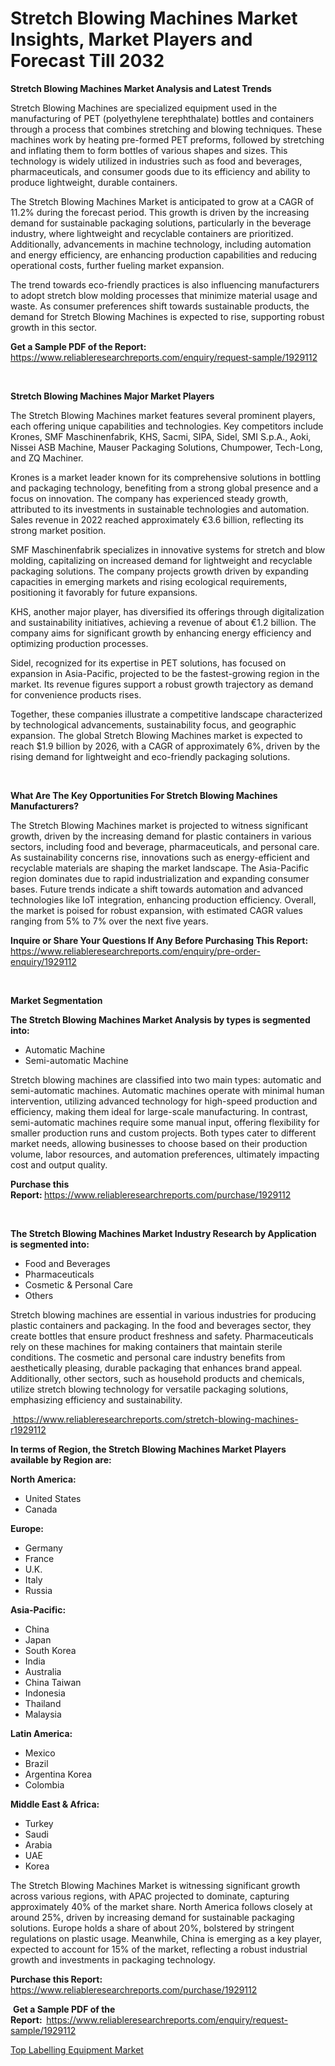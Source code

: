 <p><h1>Stretch Blowing Machines Market Insights, Market Players and Forecast Till 2032</h1></p><p><strong>Stretch Blowing Machines Market Analysis and Latest Trends</strong></p>
<p><p>Stretch Blowing Machines are specialized equipment used in the manufacturing of PET (polyethylene terephthalate) bottles and containers through a process that combines stretching and blowing techniques. These machines work by heating pre-formed PET preforms, followed by stretching and inflating them to form bottles of various shapes and sizes. This technology is widely utilized in industries such as food and beverages, pharmaceuticals, and consumer goods due to its efficiency and ability to produce lightweight, durable containers.</p><p>The Stretch Blowing Machines Market is anticipated to grow at a CAGR of 11.2% during the forecast period. This growth is driven by the increasing demand for sustainable packaging solutions, particularly in the beverage industry, where lightweight and recyclable containers are prioritized. Additionally, advancements in machine technology, including automation and energy efficiency, are enhancing production capabilities and reducing operational costs, further fueling market expansion. </p><p>The trend towards eco-friendly practices is also influencing manufacturers to adopt stretch blow molding processes that minimize material usage and waste. As consumer preferences shift towards sustainable products, the demand for Stretch Blowing Machines is expected to rise, supporting robust growth in this sector.</p></p>
<p><strong>Get a Sample PDF of the Report:&nbsp;</strong> <a href="https://www.reliableresearchreports.com/enquiry/request-sample/1929112?utm_campaign=2253&utm_medium=2&utm_source=Github&utm_content=ia&utm_term=29032025&utm_id=stretch-blowing-machines">https://www.reliableresearchreports.com/enquiry/request-sample/1929112</a></p>
<p>&nbsp;</p>
<p><strong>Stretch Blowing Machines Major Market Players</strong></p>
<p><p>The Stretch Blowing Machines market features several prominent players, each offering unique capabilities and technologies. Key competitors include Krones, SMF Maschinenfabrik, KHS, Sacmi, SIPA, Sidel, SMI S.p.A., Aoki, Nissei ASB Machine, Mauser Packaging Solutions, Chumpower, Tech-Long, and ZQ Machiner. </p><p>Krones is a market leader known for its comprehensive solutions in bottling and packaging technology, benefiting from a strong global presence and a focus on innovation. The company has experienced steady growth, attributed to its investments in sustainable technologies and automation. Sales revenue in 2022 reached approximately €3.6 billion, reflecting its strong market position.</p><p>SMF Maschinenfabrik specializes in innovative systems for stretch and blow molding, capitalizing on increased demand for lightweight and recyclable packaging solutions. The company projects growth driven by expanding capacities in emerging markets and rising ecological requirements, positioning it favorably for future expansions.</p><p>KHS, another major player, has diversified its offerings through digitalization and sustainability initiatives, achieving a revenue of about €1.2 billion. The company aims for significant growth by enhancing energy efficiency and optimizing production processes.</p><p>Sidel, recognized for its expertise in PET solutions, has focused on expansion in Asia-Pacific, projected to be the fastest-growing region in the market. Its revenue figures support a robust growth trajectory as demand for convenience products rises.</p><p>Together, these companies illustrate a competitive landscape characterized by technological advancements, sustainability focus, and geographic expansion. The global Stretch Blowing Machines market is expected to reach $1.9 billion by 2026, with a CAGR of approximately 6%, driven by the rising demand for lightweight and eco-friendly packaging solutions.</p></p>
<p>&nbsp;</p>
<p><strong>What Are The Key Opportunities For Stretch Blowing Machines Manufacturers?</strong></p>
<p><p>The Stretch Blowing Machines market is projected to witness significant growth, driven by the increasing demand for plastic containers in various sectors, including food and beverage, pharmaceuticals, and personal care. As sustainability concerns rise, innovations such as energy-efficient and recyclable materials are shaping the market landscape. The Asia-Pacific region dominates due to rapid industrialization and expanding consumer bases. Future trends indicate a shift towards automation and advanced technologies like IoT integration, enhancing production efficiency. Overall, the market is poised for robust expansion, with estimated CAGR values ranging from 5% to 7% over the next five years.</p></p>
<p><strong>Inquire or Share Your Questions If Any Before Purchasing This Report:</strong> <a href="https://www.reliableresearchreports.com/enquiry/pre-order-enquiry/1929112?utm_campaign=2253&utm_medium=2&utm_source=Github&utm_content=ia&utm_term=29032025&utm_id=stretch-blowing-machines">https://www.reliableresearchreports.com/enquiry/pre-order-enquiry/1929112</a></p>
<p>&nbsp;</p>
<p><strong>Market Segmentation</strong></p>
<p><strong>The Stretch Blowing Machines Market Analysis by types is segmented into:</strong></p>
<p><ul><li>Automatic Machine</li><li>Semi-automatic Machine</li></ul></p>
<p><p>Stretch blowing machines are classified into two main types: automatic and semi-automatic machines. Automatic machines operate with minimal human intervention, utilizing advanced technology for high-speed production and efficiency, making them ideal for large-scale manufacturing. In contrast, semi-automatic machines require some manual input, offering flexibility for smaller production runs and custom projects. Both types cater to different market needs, allowing businesses to choose based on their production volume, labor resources, and automation preferences, ultimately impacting cost and output quality.</p></p>
<p><strong>Purchase this Report:&nbsp;</strong><a href="https://www.reliableresearchreports.com/purchase/1929112?utm_campaign=2253&utm_medium=2&utm_source=Github&utm_content=ia&utm_term=29032025&utm_id=stretch-blowing-machines">https://www.reliableresearchreports.com/purchase/1929112</a></p>
<p>&nbsp;</p>
<p><strong>The Stretch Blowing Machines Market Industry Research by Application is segmented into:</strong></p>
<p><ul><li>Food and Beverages</li><li>Pharmaceuticals</li><li>Cosmetic & Personal Care</li><li>Others</li></ul></p>
<p><p>Stretch blowing machines are essential in various industries for producing plastic containers and packaging. In the food and beverages sector, they create bottles that ensure product freshness and safety. Pharmaceuticals rely on these machines for making containers that maintain sterile conditions. The cosmetic and personal care industry benefits from aesthetically pleasing, durable packaging that enhances brand appeal. Additionally, other sectors, such as household products and chemicals, utilize stretch blowing technology for versatile packaging solutions, emphasizing efficiency and sustainability.</p></p>
<p><a href="https://www.reliableresearchreports.com/stretch-blowing-machines-r1929112?utm_campaign=2253&utm_medium=2&utm_source=Github&utm_content=ia&utm_term=29032025&utm_id=stretch-blowing-machines">&nbsp;https://www.reliableresearchreports.com/stretch-blowing-machines-r1929112</a></p>
<p><strong>In terms of Region, the Stretch Blowing Machines Market Players available by Region are:</strong></p>
<p>
    <p> <strong> North America: </strong>
        <ul>
            <li>United States</li>
            <li>Canada</li>
        </ul>
        </p> 
    <p> <strong> Europe: </strong>
        <ul>
            <li>Germany</li>
            <li>France</li>
            <li>U.K.</li>
            <li>Italy</li>
            <li>Russia</li>
        </ul>
        </p> 
    <p> <strong> Asia-Pacific: </strong>
        <ul>
            <li>China</li>
            <li>Japan</li>
            <li>South Korea</li>
            <li>India</li>
            <li>Australia</li>
            <li>China Taiwan</li>
            <li>Indonesia</li>
            <li>Thailand</li>
            <li>Malaysia</li>
        </ul>
        </p> 
    <p> <strong> Latin America: </strong>
        <ul>
            <li>Mexico</li>
            <li>Brazil</li>
            <li>Argentina Korea</li>
            <li>Colombia</li>
        </ul>
        </p> 
    <p> <strong> Middle East & Africa: </strong>
        <ul>
            <li>Turkey</li>
            <li>Saudi</li>
            <li>Arabia</li>
            <li>UAE</li>
            <li>Korea</li>
        </ul>
    </p>
    </p>
<p><p>The Stretch Blowing Machines Market is witnessing significant growth across various regions, with APAC projected to dominate, capturing approximately 40% of the market share. North America follows closely at around 25%, driven by increasing demand for sustainable packaging solutions. Europe holds a share of about 20%, bolstered by stringent regulations on plastic usage. Meanwhile, China is emerging as a key player, expected to account for 15% of the market, reflecting a robust industrial growth and investments in packaging technology.</p></p>
<p><strong>Purchase this Report: </strong><a href="https://www.reliableresearchreports.com/purchase/1929112?utm_campaign=2253&utm_medium=2&utm_source=Github&utm_content=ia&utm_term=29032025&utm_id=stretch-blowing-machines">https://www.reliableresearchreports.com/purchase/1929112</a></p>
<p>&nbsp;<strong>Get a Sample PDF of the Report:&nbsp;&nbsp;</strong><a href="https://www.reliableresearchreports.com/enquiry/request-sample/1929112?utm_campaign=2253&utm_medium=2&utm_source=Github&utm_content=ia&utm_term=29032025&utm_id=stretch-blowing-machines">https://www.reliableresearchreports.com/enquiry/request-sample/1929112</a></p>
<p><strong></strong></p>
<p><p><a href="https://github.com/dmitriyvo6rog/Market-Research-Report-List-1/blob/main/top-labelling-equipment-market.md?utm_campaign=2253&utm_medium=2&utm_source=Github&utm_content=ia&utm_term=29032025&utm_id=stretch-blowing-machines">Top Labelling Equipment Market</a></p></p>